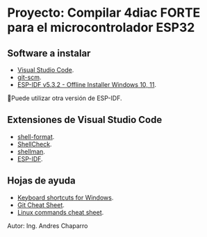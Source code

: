 # Proyecto: Compilar 4diac FORTE para el microcontrolador ESP32

## Software a instalar

- [Visual Studio Code](https://code.visualstudio.com/Download).
- [git-scm](https://git-scm.com/).
- [ESP-IDF v5.3.2 - Offline Installer Windows 10, 11](https://dl.espressif.com/dl/esp-idf/?idf=4.4).

📝Puede utilizar otra versión de ESP-IDF.

## Extensiones de Visual Studio Code

- [shell-format](https://marketplace.visualstudio.com/items?itemName=foxundermoon.shell-format).
- [ShellCheck](https://marketplace.visualstudio.com/items?itemName=timonwong.shellcheck).
- [shellman](https://marketplace.visualstudio.com/items?itemName=Remisa.shellman).
- [ESP-IDF](https://marketplace.visualstudio.com/items?itemName=espressif.esp-idf-extension).

## Hojas de ayuda

- [Keyboard shortcuts for Windows](https://code.visualstudio.com/shortcuts/keyboard-shortcuts-windows.pdf).
- [Git Cheat Sheet](https://training.github.com/downloads/github-git-cheat-sheet.pdf).
- [Linux commands cheat sheet](https://linuxconfig.org/linux-commands-cheat-sheet).

Autor: Ing. Andres Chaparro
